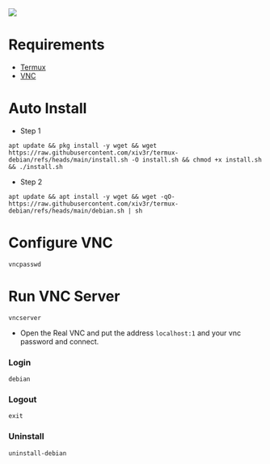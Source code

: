 <img align="center" src="https://github.com/xiv3r/termux-ubuntu/blob/main/debain.jpg">

# Requirements 
- [Termux](https://github.com/termux/termux-app/releases)
- [VNC](https://play.google.com/store/apps/details?id=com.realvnc.viewer.android)

# Auto Install
- Step 1
```
apt update && pkg install -y wget && wget https://raw.githubusercontent.com/xiv3r/termux-debian/refs/heads/main/install.sh -O install.sh && chmod +x install.sh && ./install.sh
```
- Step 2
```
apt update && apt install -y wget && wget -qO- https://raw.githubusercontent.com/xiv3r/termux-debian/refs/heads/main/debian.sh | sh
```

# Configure VNC
```
vncpasswd
```

# Run VNC Server
```
vncserver
```
- Open the Real VNC and put the address `localhost:1` and your vnc password and connect.

### Login
```
debian 
```
### Logout 
```
exit
```
### Uninstall 
```
uninstall-debian
```
